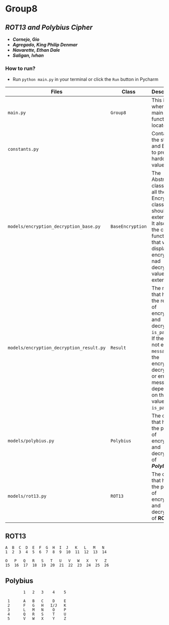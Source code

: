 # Group8

## _ROT13 and Polybius Cipher_

- ***Cornejo, Gio***
- ***Agregado, King Philip Denmar***
- ***Navarette, Ethan Dale***
- ***Saligan, Ivhan***

### How to run?

- Run `python main.py` in your terminal or click the `Run` button in Pycharm

| **Files**                                | **Class**        | **Description**                                                                                                                                                                                              |
|------------------------------------------|------------------|--------------------------------------------------------------------------------------------------------------------------------------------------------------------------------------------------------------|
| `main.py`                                | `Group8`         | This is where the main function is located.                                                                                                                                                                  |
| `constants.py`                           |                  | Contains all the strings and Enums to prevent hardcoded values.                                                                                                                                              |
| `models/encryption_decryption_base.py`   | `BaseEncryption` | The Abstract class that all the Encryption classes should extend to.<br/>It also has the callable function that will display the encrypted nad decrypted values that extends it.                             |
| `models/encryption_decryption_result.py` | `Result`         | The model that holds the result of encryption and decryption.<br/>`is_passed` - If there is not error.<br/> `message` - is the encrypted, decrypted, or error message depending on the value of `is_passed`. |
| `models/polybius.py`                     | `Polybius`       | The class that holds the process of encryption and decryption of ***Polybius***.                                                                                                                             |
| `models/rot13.py`                        | `ROT13`          | The class that holds the process of encryption and decryption of **ROT13**.                                                                                                                                  |

## ROT13

    A  B  C  D  E  F  G  H  I  J   K   L   M   N
    1  2  3  4  5  6  7  8  9  10  11  12  13  14

    O   P   Q   R   S   T   U   V   W   X   Y   Z
    15  16  17  18  19  20  21  22  23  24  25  26

## Polybius

            1   2   3    4    5 

     1      A   B   C    D    E
     2      F   G   H   I/J   K
     3      L   M   N    O    P
     4      Q   R   S    T    U
     5      V   W   X    Y    Z
